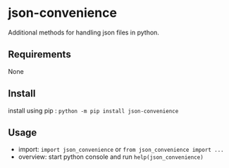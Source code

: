 # json-convenience
Additional methods for handling json files in python.

## Requirements
None

## Install
install using pip : ```python -m pip install json-convenience```

## Usage
- import: ```import json_convenience``` or ```from json_convenience import ...```  
- overview: start python console and run  ```help(json_convenience)```